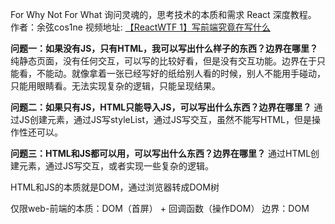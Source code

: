 For Why Not For What 
询问灵魂的，思考技术的本质和需求 React 深度教程。
作者：余弦cos1ne
视频地址: [【ReactWTF 1】写前端究竟在写什么](https://www.bilibili.com/video/BV1ez42167n7/?spm_id_from=333.337.search-card.all.click&vd_source=5f3268493635217124803b2deaf0955b)

**问题一：如果没有JS，只有HTML，我可以写出什么样子的东西？边界在哪里？**
纯静态页面，没有任何交互，可以写的比较好看，但是没有交互功能。边界在于只能看，不能动。就像拿着一张已经写好的纸给别人看的时候，别人不能用手碰动，只能用眼睛看。无法实现复杂的逻辑，只能呈现结果。

**问题二：如果只有JS，HTML只能导入JS，可以写出什么东西？边界在哪里？**
通过JS创建元素，通过JS写styleList，通过JS写交互，虽然不能写HTML，但是操作性还可以。

**问题三：HTML和JS都可以用，可以写出什么东西？边界在哪里？**
通过HTML创建元素，通过JS写交互，或者实现一些复杂的逻辑。


HTML和JS的本质就是DOM，通过浏览器转成DOM树

仅限web-前端的本质：DOM（首屏） + 回调函数（操作DOM）
边界：DOM

